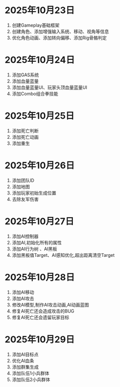 # 2025年10月23日
1. 创建Gameplay基础框架
2. 创建角色、添加增强输入系统、移动、视角等信息
3. 优化角色动画、添加转向偏移、添加Rig骨骼判定
# 2025年10月24日
1. 添加GAS系统
2. 添加血量蓝量
3. 添加血量蓝量UI、玩家头顶血量蓝量UI
4. 添加Combo组合拳技能
# 2025年10月25日
1. 添加死亡判断
2. 添加死亡动画
3. 添加重生
# 2025年10月26日
1. 添加团队ID
2. 添加地图
3. 添加玩家初始生成位置
4. 去除友军伤害
# 2025年10月27日
1. 添加AI控制器
2. 添加AI,初始化所有的属性
3. 添加AI行为树 、AI黑板
4. 添加黑板值Target、AI感知优化,超出距离清空Target
# 2025年10月28日
1. 添加AI移动
2. 添加AI攻击
3. 修改AI模型,制作AI攻击动画,AI动画蓝图
4. 修复AI死亡还会造成攻击的BUG
5. 修复AI死亡还会遗留玩家目标
# 2025年10月29日
1. 添加AI目标点
2. 优化AI血条
3. 添加群集生成
4. 添加队伍1小兵群体
5. 添加队伍2小兵群体
